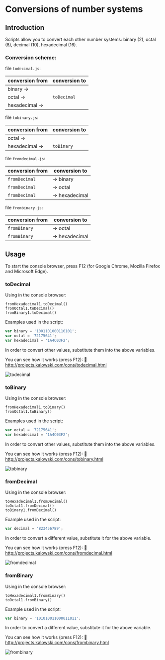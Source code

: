 # Conversions of number systems

## Introduction
Scripts allow you to convert each other number systems: binary (2), octal (8), decimal (10), hexadecimal (16).

### Conversion scheme:

 file `todecimal.js`:

 conversion from | conversion to
---------------- | --------------
 binary      ->  |              
 octal       ->  | `toDecimal`  
 hexadecimal ->  |              

 file `tobinary.js`:

 conversion from | conversion to
---------------- | --------------
 octal       ->  |              
 hexadecimal ->  | `toBinary`   

 file `fromdecimal.js`:

 conversion from | conversion to 
---------------- | --------------
 `fromDecimal`   | -> binary     
 `fromDecimal`   | -> octal      
 `fromDecimal`   | -> hexadecimal

 file `frombinary.js`:

 conversion from | conversion to 
---------------- | --------------
 `fromBinary`    | -> octal      
 `fromBinary`    | -> hexadecimal



## Usage

To start the console browser, press F12 (for Google Chrome, Mozilla Firefox and Microsoft Edge).

### toDecimal

Using in the console browser:
```
fromHexadecimal1.toDecimal()
fromOctal1.toDecimal()
fromBinary1.toDecimal()
```

Examples used in the script:
```javascript
var binary = '1001101000110101';
var octal = '72175641';
var hexadecimal = '1A4C03F2';
```
In order to convert other values, substitute them into the above variables.

You can see how it works (press F12): :link:
http://projects.kalowski.com/cons/todecimal.html

![todecimal](https://cloud.githubusercontent.com/assets/5839775/21956182/58089c10-da7b-11e6-837f-fad6a14916b6.jpg)

### toBinary

Using in the console browser:
```
fromHexadecimal1.toBinary()
fromOctal1.toBinary()
```

Examples used in the script:
```javascript
var octal = '72175641';
var hexadecimal = '1A4C03F2';
```
In order to convert other values, substitute them into the above variables.

You can see how it works (press F12): :link:
http://projects.kalowski.com/cons/tobinary.html

![tobinary](https://cloud.githubusercontent.com/assets/5839775/21956545/0b3861f0-da84-11e6-9ce8-be7faacc3919.jpg)

### fromDecimal

Using in the console browser:
```
toHexadecimal1.fromDecimal()
toOctal1.fromDecimal()
toBinary1.fromDecimal()
```

Example used in the script:
```javascript
var decimal = '823456789';
```
In order to convert a different value, substitute it for the above variable.

You can see how it works (press F12): :link:
http://projects.kalowski.com/cons/fromdecimal.html

![fromdecimal](https://cloud.githubusercontent.com/assets/5839775/21956747/c18deada-da87-11e6-94b6-6635162bcbdb.jpg)

### fromBinary

Using in the console browser:
```
toHexadecimal1.fromBinary()
toOctal1.fromBinary()
```

Example used in the script:
```javascript
var binary = '101010011000011011';
```
In order to convert a different value, substitute it for the above variable.

You can see how it works (press F12): :link:
http://projects.kalowski.com/cons/frombinary.html

![frombinary](https://cloud.githubusercontent.com/assets/5839775/21956751/ca10dd84-da87-11e6-8f63-cb930563ea2e.jpg)
